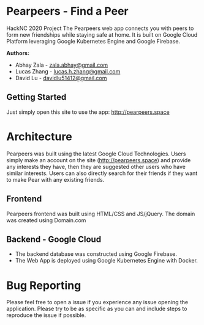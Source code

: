 # Pearpeers - Find a Peer
HackNC 2020 Project
The Pearpeers web app connects you with peers to form new friendships while staying safe at home.
It is built on Google Cloud Platform leveraging Google Kubernetes Engine and Google Firebase.

**Authors:**
 - Abhay Zala - zala.abhay@gmail.com
 - Lucas Zhang - lucas.h.zhang@gmail.com
 - David Lu - davidlu51412@gmail.com

## Getting Started
Just simply open this site to use the app:  http://pearpeers.space

# Architecture
Pearpeers was built using the latest Google Cloud Technologies. Users simply make an account on the site (http://pearpeers.space) and provide any interests they have, then they are suggested other users who have similar interests. Users can also directly search for their friends if they want to make Pear with any existing friends.

## Frontend
Pearpeers frontend was built using HTML/CSS and JS/jQuery. The domain was created using Domain.com

## Backend - Google Cloud
 - The backend database was constructed using Google Firebase.
 - The Web App is deployed using Google Kubernetes Engine with Docker.

# Bug Reporting
Please feel free to open a issue if you experience any issue opening the application. Please try to be as specific as you can and include steps to reproduce the issue if possible.
